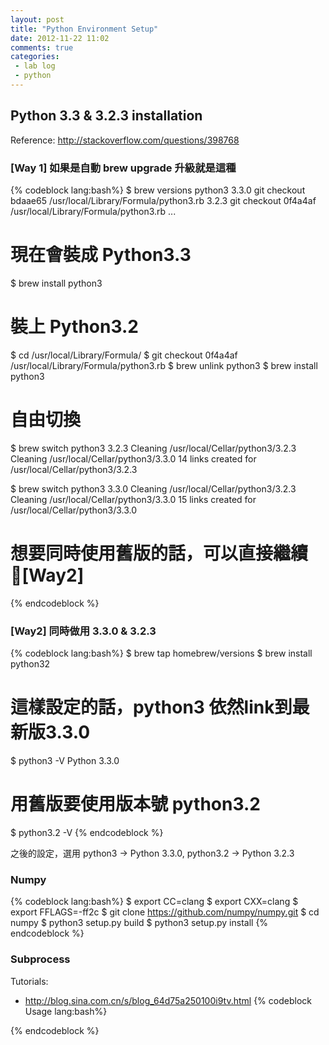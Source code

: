 ```yaml
---
layout: post
title: "Python Environment Setup"
date: 2012-11-22 11:02
comments: true
categories: 
 - lab log
 - python
---
```


## Python 3.3 & 3.2.3 installation

Reference: <http://stackoverflow.com/questions/398768>

### [Way 1] 如果是自動 brew upgrade 升級就是這種

{% codeblock lang:bash%}
$ brew versions python3
3.3.0 git checkout bdaae65 /usr/local/Library/Formula/python3.rb
3.2.3 git checkout 0f4a4af /usr/local/Library/Formula/python3.rb
...
# 現在會裝成 Python3.3
$ brew install python3

# 裝上 Python3.2
$ cd /usr/local/Library/Formula/
$ git checkout 0f4a4af /usr/local/Library/Formula/python3.rb
$ brew unlink python3
$ brew install python3

# 自由切換
$ brew switch python3 3.2.3
Cleaning /usr/local/Cellar/python3/3.2.3
Cleaning /usr/local/Cellar/python3/3.3.0
14 links created for /usr/local/Cellar/python3/3.2.3

$ brew switch python3 3.3.0
Cleaning /usr/local/Cellar/python3/3.2.3
Cleaning /usr/local/Cellar/python3/3.3.0
15 links created for /usr/local/Cellar/python3/3.3.0

# 想要同時使用舊版的話，可以直接繼續 [Way2]
{% endcodeblock %}
<!-- more -->
### [Way2] 同時做用 3.3.0 & 3.2.3
{% codeblock lang:bash%}
$ brew tap homebrew/versions
$ brew install python32
# 這樣設定的話，python3 依然link到最新版3.3.0
$ python3 -V
Python 3.3.0
# 用舊版要使用版本號 python3.2
$ python3.2 -V
{% endcodeblock %}

之後的設定，選用 python3 -> Python 3.3.0, python3.2 -> Python 3.2.3

### Numpy
{% codeblock lang:bash%}
$ export CC=clang
$ export CXX=clang
$ export FFLAGS=-ff2c
$ git clone https://github.com/numpy/numpy.git
$ cd numpy
$ python3 setup.py build
$ python3 setup.py install 
{% endcodeblock %}


### Subprocess
Tutorials:
 
* <http://blog.sina.com.cn/s/blog_64d75a250100i9tv.html>
{% codeblock Usage lang:bash%}

{% endcodeblock %}

